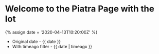 ---
---

# Welcome to the Piatra Page with the lot

{% assign date = '2020-04-13T10:20:00Z' %}

- Original date - {{ date }}
- With timeago filter - {{ date | timeago }}
